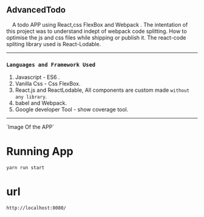   ## AdvancedTodo
  &nbsp; &nbsp; A todo APP using React,css FlexBox and Webpack . The intentation of this project was to understand indept of webpack code splitting. 
  How to optimise the js and css files while shipping or publish it. The react-code spliting library used is React-Lodable.  
  
 <hr/>
 
 ### `Languages and Framework Used`<br/>
  1) Javascript - ES6 . <br/>
  2) Vanilla Css - Css FlexBox. <br/>
  3) React.js and ReactLodable, All components are custom made `without any library`.  <br/>
  4) babel and Webpack. <br/>
  5) Google developer Tool -  show coverage tool.

<hr/> 
 `Image Of the APP`
 
 
  
  
  
  


# Running App
 
`yarn run start`

# url
`http://localhost:8080/`
